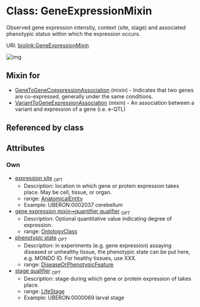 
# Class: GeneExpressionMixin


Observed gene expression intensity, context (site, stage) and associated phenotypic status within which the expression occurs.

URI: [biolink:GeneExpressionMixin](https://w3id.org/biolink/vocab/GeneExpressionMixin)


![img](http://yuml.me/diagram/nofunky;dir:TB/class/[OntologyClass],[LifeStage],[DiseaseOrPhenotypicFeature]<phenotypic%20state%200..1-%20[GeneExpressionMixin],[LifeStage]<stage%20qualifier%200..1-%20[GeneExpressionMixin],[AnatomicalEntity]<expression%20site%200..1-%20[GeneExpressionMixin],[OntologyClass]<quantifier%20qualifier%200..1-%20[GeneExpressionMixin],[VariantToGeneExpressionAssociation]uses%20-.->[GeneExpressionMixin],[GeneToGeneCoexpressionAssociation]uses%20-.->[GeneExpressionMixin],[VariantToGeneExpressionAssociation],[GeneToGeneCoexpressionAssociation],[DiseaseOrPhenotypicFeature],[AnatomicalEntity])

## Mixin for

 * [GeneToGeneCoexpressionAssociation](GeneToGeneCoexpressionAssociation.md) (mixin)  - Indicates that two genes are co-expressed, generally under the same conditions.
 * [VariantToGeneExpressionAssociation](VariantToGeneExpressionAssociation.md) (mixin)  - An association between a variant and expression of a gene (i.e. e-QTL)

## Referenced by class


## Attributes


### Own

 * [expression site](expression_site.md)  <sub>OPT</sub>
     * Description: location in which gene or protein expression takes place. May be cell, tissue, or organ.
     * range: [AnatomicalEntity](AnatomicalEntity.md)
     * Example: UBERON:0002037 cerebellum
 * [gene expression mixin➞quantifier qualifier](gene_expression_mixin_quantifier_qualifier.md)  <sub>OPT</sub>
     * Description: Optional quantitative value indicating degree of expression.
     * range: [OntologyClass](OntologyClass.md)
 * [phenotypic state](phenotypic_state.md)  <sub>OPT</sub>
     * Description: in experiments (e.g. gene expression) assaying diseased or unhealthy tissue, the phenotypic state can be put here, e.g. MONDO ID. For healthy tissues, use XXX.
     * range: [DiseaseOrPhenotypicFeature](DiseaseOrPhenotypicFeature.md)
 * [stage qualifier](stage_qualifier.md)  <sub>OPT</sub>
     * Description: stage during which gene or protein expression of takes place.
     * range: [LifeStage](LifeStage.md)
     * Example: UBERON:0000069 larval stage
